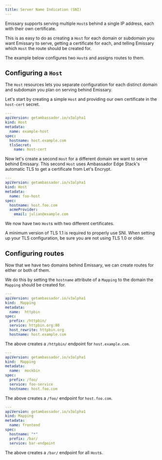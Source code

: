 ```yaml
---
title: Server Name Indication (SNI)
---
```


Emissary supports serving multiple `Host`s behind a single IP address, each
with their own certificate.

This is as easy to do as creating a `Host` for each domain or subdomain you
want Emissary to serve, getting a certificate for each, and telling
Emissary which `Host` the route should be created for.

The example below configures two `Host`s and assigns routes to them.

## Configuring a `Host`

The `Host` resources lets you separate configuration for each distinct domain
and subdomain you plan on serving behind Emissary.

Let's start by creating a simple `Host` and providing our own certificate in
the `host-cert` secret.

```yaml
---
apiVersion: getambassador.io/v3alpha1
kind: Host
metadata:
  name: example-host
spec:
  hostname: host.example.com
  tlsSecret:
    name: host-cert
```

Now let's create a second `Host` for a different domain we want to serve behind
Emissary. This second `Host` uses Ambassador Edge Stack's automatic TLS
to get a certificate from Let's Encrypt.

```yaml
---
apiVersion: getambassador.io/v3alpha1
kind: Host
metadata:
  name: foo-host
spec:
  hostname: host.foo.com
  acmeProvider:
    email: julian@example.com
```

We now have two `Host`s with two different certificates.

<Alert severity="info">
  A minimum version of TLS 1.1 is required to properly use SNI. When setting up your TLS configuration, be sure you are not using TLS 1.0 or older.
</Alert>

## Configuring routes

Now that we have two domains behind Emissary, we can create routes for either
or both of them.

We do this by setting the `hostname` attribute of a `Mapping` to the domain the
`Mapping` should be created for.

```yaml
---
apiVersion: getambassador.io/v3alpha1
kind:  Mapping
metadata:
  name:  httpbin
spec:
  prefix: /httpbin/
  service: httpbin.org:80
  host_rewrite: httpbin.org
  hostname: host.example.com
```

The above creates a `/httpbin/` endpoint for `host.example.com`.

```yaml
---
apiVersion: getambassador.io/v3alpha1
kind:  Mapping
metadata:
  name:  mockbin
spec:
  prefix: /foo/
  service: foo-service
  hostname: host.foo.com
```

The above creates a `/foo/` endpoint for `host.foo.com`.

```yaml
---
apiVersion: getambassador.io/v3alpha1
kind: Mapping
metadata:
  name: frontend
spec:
  hostname: "*"
  prefix: /bar/
  service: bar-endpoint
```

The above creates a `/bar/` endpoint for all `Host`s.
